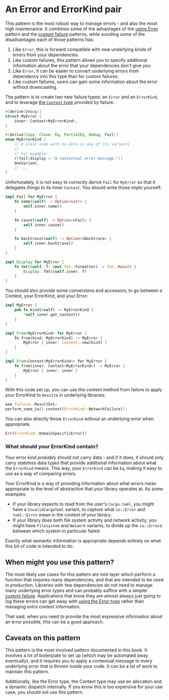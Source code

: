 # An Error and ErrorKind pair

This pattern is the most robust way to manage errors - and also the most high
maintenance. It combines some of the advantages of the [using Error][use-error]
pattern and the [custom failure][custom-fail] patterns, while avoiding some of
the disadvantages each of those patterns has:

1. Like `Error`, this is forward compatible with new underlying kinds of
errors from your dependencies.
2. Like custom failures, this pattern allows you to specify additional information about the error that your dependencies don't give you.
3. Like `Error`, it can be easier to convert underlying errors from dependency
into this type than for custom failures.
4. Like custom failures, users can gain some information about the error
without downcasting.

The pattern is to create two new failure types: an `Error` and an `ErrorKind`,
and to leverage [the `Context` type][context-api] provided by failure.

```rust
#[derive(Debug)]
struct MyError {
    inner: Context<MyErrorKind>,
}

#[derive(Copy, Clone, Eq, PartialEq, Debug, Fail)]
enum MyErrorKind {
    // A plain enum with no data in any of its variants
    //
    // For example:
    #[fail(display = "A contextual error message.")]
    OneVariant,
    // ...
}
```

Unfortunately, it is not easy to correctly derive `Fail` for `MyError` so that
it delegates things to its inner `Context`. You should write those impls
yourself:

```rust
impl Fail for MyError {
    fn name(&self) -> Option<&str> {
        self.inner.name()
    }

    fn cause(&self) -> Option<&Fail> {
        self.inner.cause()
    }

    fn backtrace(&self) -> Option<&Backtrace> {
        self.inner.backtrace()
    }
}

impl Display for MyError {
    fn fmt(&self, f: &mut fmt::Formatter) -> fmt::Result {
        Display::fmt(&self.inner, f)
    }
}
```

You should also provide some conversions and accessors, to go between a
Context, your ErrorKind, and your Error:

```rust
impl MyError {
    pub fn kind(&self) -> MyErrorKind {
        *self.inner.get_context()
    }
}

impl From<MyErrorKind> for MyError {
    fn from(kind: MyErrorKind) -> MyError {
        MyError { inner: Context::new(kind) }
    }
}

impl From<Context<MyErrorKind>> for MyError {
    fn from(inner: Context<MyErrorKind>) -> MyError {
        MyError { inner: inner }
    }
}
```

With this code set up, you can use the context method from failure to apply
your ErrorKind to `Result`s in underlying libraries:

```rust
use failure::ResultExt;
perform_some_io().context(ErrorKind::NetworkFailure)?;
```

You can also directly throw `ErrorKind` without an underlying error when
appropriate:

```rust
Err(ErrorKind::DomainSpecificError)?
```

### What should your ErrorKind contain?

Your error kind probably should not carry data - and if it does, it should only
carry stateless data types that provide additional information about what the
`ErrorKind` means. This way, your `ErrorKind` can be `Eq`, making it
easy to use as a way of comparing errors.

Your ErrorKind is a way of providing information about what errors mean
appropriate to the level of abstraction that your library operates at. As some
examples:

- If your library expects to read from the user's `Cargo.toml`, you might have
  a `InvalidCargoToml` variant, to capture what `io::Error` and `toml::Error`
  mean in the context of your library.
- If your library does both file system activity and network activity, you
  might have `Filesystem` and `Network` variants, to divide up the `io::Error`s
  between which system in particular failed.

Exactly what semantic information is appropriate depends entirely on what this
bit of code is intended to do.

## When might you use this pattern?

The most likely use cases for this pattern are mid-layer which perform a
function that requires many dependencies, and that are intended to be used in
production. Libraries with few dependencies do not need to manage many
underlying error types and can probably suffice with a simpler [custom
failure][custom-fail]. Applications that know they are almost always just going
to log these errors can get away with [using the Error type][use-error] rather
than managing extra context information.

That said, when you need to provide the most expressive information about an
error possible, this can be a good approach.

## Caveats on this pattern

This pattern is the most involved pattern documented in this book. It involves
a lot of boilerplate to set up (which may be automated away eventually), and it
requires you to apply a contextual message to every underlying error that is
thrown inside your code. It can be a lot of work to maintain this pattern.

Additionally, like the Error type, the Context type may use an allocation and a
dynamic dispatch internally. If you know this is too expensive for your use
case, you should not use this pattern.

[use-error]: ./use-error.html
[custom-fail]: ./custom-fail.html
[context-api]: https://docs.rs/failure/latest/failure/struct.Context.html
